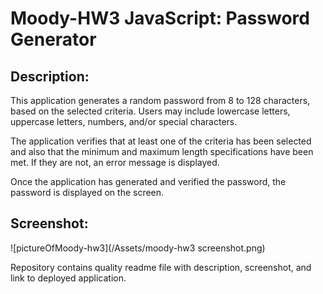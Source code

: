 # Moody-HW3 JavaScript: Password Generator

## Description:
This application generates a random password from 8 to 128 characters, based on the selected criteria. Users may include lowercase letters, uppercase letters, numbers, and/or special characters. 

The application verifies that at least one of the criteria has been selected and also that the minimum and maximum length specifications have been met. If they are not, an error message is displayed.

Once the application has generated and verified the password, the password is displayed on the screen.

## Screenshot:
![pictureOfMoody-hw3](/Assets/moody-hw3 screenshot.png)








Repository contains quality readme file with description, screenshot, and link to deployed application.